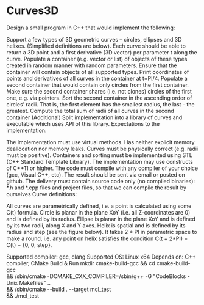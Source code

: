 # Curves3D
Design a small program in C++ that would implement the following:

Support a few types of 3D geometric curves – circles, ellipses and 3D helixes. (Simplified definitions are below). Each curve should be able to return a 3D point and a first derivative (3D vector) per parameter t along the curve.
Populate a container (e.g. vector or list) of objects of these types created in random manner with random parameters. Ensure that the container will contain objects of all supported types.
Print coordinates of points and derivatives of all curves in the container at t=PI/4.
Populate a second container that would contain only circles from the first container. Make sure the second container shares (i.e. not clones) circles of the first one, e.g. via pointers.
Sort the second container in the ascending order of circles’ radii. That is, the first element has the smallest radius, the last - the greatest.
Compute the total sum of radii of all curves in the second container
(Additional) Split implementation into a library of curves and executable which uses API of this library.
Expectations to the implementation:

The implementation must use virtual methods.
Has neither explicit memory deallocation nor memory leaks.
Curves must be physically correct (e.g. radii must be positive).
Containers and sorting must be implemented using STL (C++ Standard Template Library).
The implementation may use constructs of C++11 or higher.
The code must compile with any compiler of your choice (gcc, Visual C++, etc).
The result should be sent via email or posted on github. The delivery must contain source code only (no compiled binaries): *.h and *.cpp files and project files, so that we can compile the result by ourselves
Curve definitions:

All curves are parametrically defined, i.e. a point is calculated using some C(t) formula.
Circle is planar in the plane XoY (i.e. all Z-coordinates are 0) and is defined by its radius.
Ellipse is planar in the plane XoY and is defined by its two radii, along X and Y axes.
Helix is spatial and is defined by its radius and step (see the figure below). It takes 2 * PI in parametric space to make a round, i.e. any point on helix satisfies the condition C(t + 2*PI) = C(t) + {0, 0, step}.


Supported compiler: gcc, clang
Supported OS: Linux x64
Depends on: C++ compiler, CMake
Build & Run
mkdir cmake-build-gcc && cd cmake-build-gcc \
 && /sbin/cmake -DCMAKE_CXX_COMPILER=/sbin/g++ -G "CodeBlocks - Unix Makefiles" .. \
 && /sbin/cmake --build . --target mcl_test \
 && ./mcl_test
